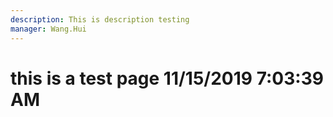 ```yaml
---
description: This is description testing
manager: Wang.Hui
---
```

# this is a test page 11/15/2019 7:03:39 AM